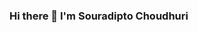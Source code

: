 ### Hi there 👋 I'm Souradipto Choudhuri

<!--
**SouradiptoC/SouradiptoC** is a ✨ _special_ ✨ repository because its `README.md` (this file) appears on your GitHub profile.

Here are some ideas to get you started:

- 🔭 I’m currently working on Bioinformatics tool development
- 🌱 I’m currently learning python
- 👯 I’m looking to collaborate on various bioinformatic tool development
- 🤔 I’m looking for help with ...
- 💬 Ask me about ...
- 📫 How to reach me: sourochaudhuri@gmail.com
- 😄 Pronouns: ...
- ⚡ Fun fact: ...
-->
